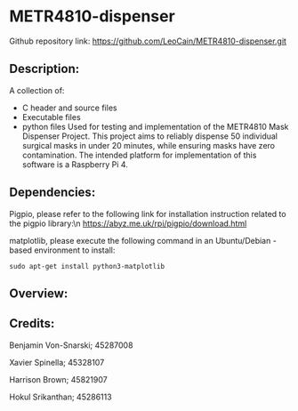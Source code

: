 # METR4810-dispenser
Github repository link:
https://github.com/LeoCain/METR4810-dispenser.git

## Description:
A collection of:
- C header and source files
- Executable files
- python files
Used for testing and implementation of the METR4810 Mask Dispenser Project. This project aims to reliably dispense 50 individual surgical masks in under 20 minutes, while ensuring masks have zero contamination. The intended platform for implementation of this software is a Raspberry Pi 4.

## Dependencies:
Pigpio, please refer to the following link for installation instruction related to the pigpio library:\n
https://abyz.me.uk/rpi/pigpio/download.html

matplotlib, please execute the following command in an Ubuntu/Debian - based environment to install:
```linux
sudo apt-get install python3-matplotlib
```

## Overview:
## Credits:
Benjamin Von-Snarski; 45287008

Xavier Spinella; 45328107

Harrison Brown; 45821907

Hokul Srikanthan; 45286113
